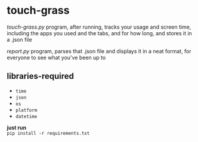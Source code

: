 # touch-grass

_touch-grass.py_ program, after running, tracks your usage and screen time,<br/>
 including the apps you used and the tabs, and for how long, and stores it in a .json file

_report.py_ program, parses that .json file and displays it in a neat format, for everyone to see what you've been up to

## libraries-required
- `time`
- `json`
- `os`
- `platform`
- `datetime`

**just run**<br/>
`pip install -r requirements.txt`
